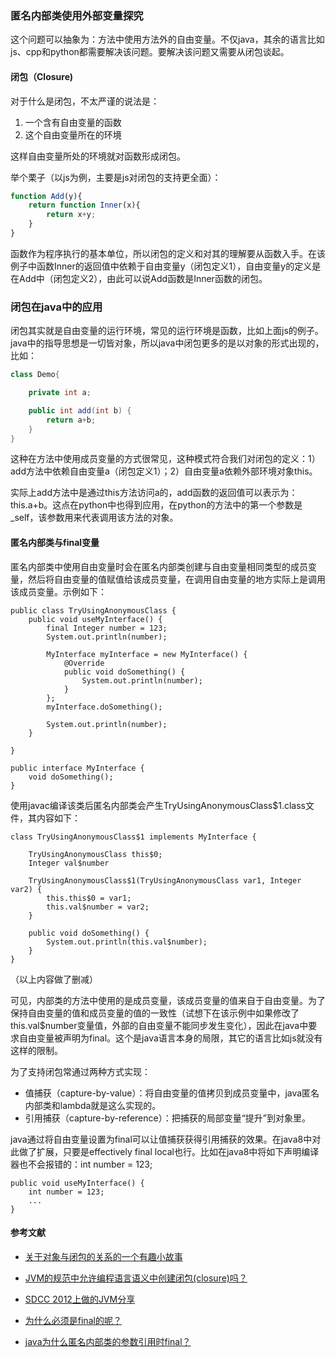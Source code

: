 ### 匿名内部类使用外部变量探究

这个问题可以抽象为：方法中使用方法外的自由变量。不仅java，其余的语言比如js、cpp和python都需要解决该问题。要解决该问题又需要从闭包谈起。

#### 闭包（Closure)

对于什么是闭包，不太严谨的说法是：

1. 一个含有自由变量的函数
2. 这个自由变量所在的环境

这样自由变量所处的环境就对函数形成闭包。

举个栗子（以js为例，主要是js对闭包的支持更全面）：

```js
function Add(y){
    return function Inner(x){
        return x+y;
    }
}
```

函数作为程序执行的基本单位，所以闭包的定义和对其的理解要从函数入手。在该例子中函数Inner的返回值中依赖于自由变量y（闭包定义1），自由变量y的定义是在Add中（闭包定义2），由此可以说Add函数是Inner函数的闭包。

### 闭包在java中的应用

闭包其实就是自由变量的运行环境，常见的运行环境是函数，比如上面js的例子。java中的指导思想是一切皆对象，所以java中闭包更多的是以对象的形式出现的，比如：

```java
class Demo{

	private int a;

    public int add(int b) {
        return a+b;
    }
}
```

这种在方法中使用成员变量的方式很常见，这种模式符合我们对闭包的定义：1）add方法中依赖自由变量a（闭包定义1）；2）自由变量a依赖外部环境对象this。

实际上add方法中是通过this方法访问a的，add函数的返回值可以表示为：this.a+b。这点在python中也得到应用，在python的方法中的第一个参数是_self，该参数用来代表调用该方法的对象。

#### 匿名内部类与final变量

匿名内部类中使用自由变量时会在匿名内部类创建与自由变量相同类型的成员变量，然后将自由变量的值赋值给该成员变量，在调用自由变量的地方实际上是调用该成员变量。示例如下：

```
public class TryUsingAnonymousClass {
    public void useMyInterface() {
        final Integer number = 123;
        System.out.println(number);

        MyInterface myInterface = new MyInterface() {
            @Override
            public void doSomething() {
                System.out.println(number);
            }
        };
        myInterface.doSomething();

        System.out.println(number);
    }

}

public interface MyInterface {
    void doSomething();
}
```

使用javac编译该类后匿名内部类会产生TryUsingAnonymousClass$1.class文件，其内容如下：

```
class TryUsingAnonymousClass$1 implements MyInterface {
	
	TryUsingAnonymousClass this$0;
	Integer val$number
	
    TryUsingAnonymousClass$1(TryUsingAnonymousClass var1, Integer var2) {
        this.this$0 = var1;
        this.val$number = var2;
    }

    public void doSomething() {
        System.out.println(this.val$number);
    }
}
```

（以上内容做了删减）

可见，内部类的方法中使用的是成员变量，该成员变量的值来自于自由变量。为了保持自由变量的值和成员变量的值的一致性（试想下在该示例中如果修改了this.val$number变量值，外部的自由变量不能同步发生变化），因此在java中要求自由变量被声明为final。这个是java语言本身的局限，其它的语言比如js就没有这样的限制。

为了支持闭包常通过两种方式实现：

- 值捕获（capture-by-value）：将自由变量的值拷贝到成员变量中，java匿名内部类和lambda就是这么实现的。
- 引用捕获（capture-by-reference）：把捕获的局部变量“提升”到对象里。

java通过将自由变量设置为final可以让值捕获获得引用捕获的效果。在java8中对此做了扩展，只要是effectively final local也行。比如在java8中将如下声明编译器也不会报错的：int number = 123;

```
public void useMyInterface() {
	int number = 123;
	...
}	
```

#### 参考文献

- [关于对象与闭包的关系的一个有趣小故事](https://www.iteye.com/blog/rednaxelafx-245022)
- [JVM的规范中允许编程语言语义中创建闭包(closure)吗？](https://www.zhihu.com/question/27416568/answer/36565794)

- [SDCC 2012上做的JVM分享](https://www.iteye.com/blog/rednaxelafx-1700408)

- [为什么必须是final的呢？](https://cuipengfei.me/blog/2013/06/22/why-does-it-have-to-be-final/)

- [java为什么匿名内部类的参数引用时final？](https://www.zhihu.com/question/21395848)